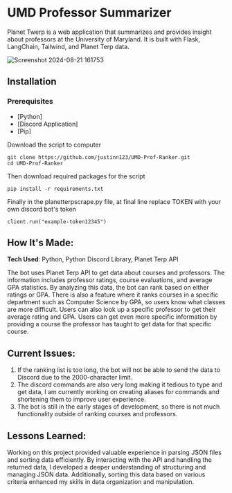 # UMD Professor Summarizer
Planet Twerp is a web application that summarizes and provides insight about professors at the University of Maryland. It is built with Flask, LangChain, Tailwind, and Planet Terp data.

![Screenshot 2024-08-21 161753](https://github.com/user-attachments/assets/c1efa623-6522-43d9-b2ac-a285624041a0)

## Installation

### Prerequisites
- [Python]
- [Discord Application]
- [Pip]

Download the script to computer
```shell
git clone https://github.com/justinn123/UMD-Prof-Ranker.git
cd UMD-Prof-Ranker
```

Then download required packages for the script
```shell
pip install -r requirements.txt
```

Finally in the planetterpscrape.py file, at final line replace TOKEN with your own discord bot's token
```shell
client.run("example-token12345")
```

## How It's Made: 

**Tech Used**: Python, Python Discord Library, Planet Terp API

The bot uses Planet Terp API to get data about courses and professors. The information includes professor ratings, course evaluations, and average GPA statistics. By analyzing this data, the bot can rank based on either ratings or GPA. There is also a feature where it ranks courses in a specific department such as Computer Science by GPA,
so users know what classes are more difficult. Users can also look up a specific professor to get their average rating and GPA. Users can get even more specific information by providing a course the professor has taught to get data for that specific course.

## Current Issues:

1. If the ranking list is too long, the bot will not be able to send the data to Discord due to the 2000-character limit.
2. The discord commands are also very long making it tedious to type and get data, I am currently working on creating aliases for commands and shortening them to improve user experience.
3. The bot is still in the early stages of development, so there is not much functionality outside of ranking courses and professors.

## Lessons Learned: 

Working on this project provided valuable experience in parsing JSON files and sorting data efficiently. By interacting with the API and handling the returned data, I developed a deeper understanding of structuring and managing JSON data. Additionally, sorting this data based on various criteria enhanced my skills in data organization and manipulation. 


